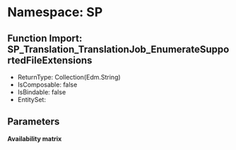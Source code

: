# Namespace: SP

## Function Import: SP_Translation_TranslationJob_EnumerateSupportedFileExtensions

- ReturnType: Collection(Edm.String)
- IsComposable: false
- IsBindable: false
- EntitySet: 

## Parameters

**Availability matrix**

